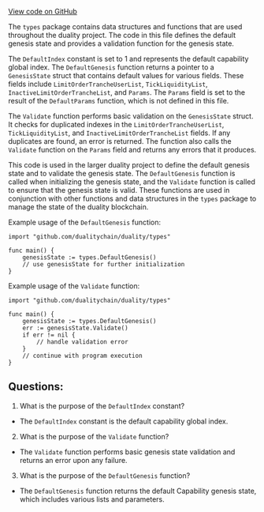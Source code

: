 [View code on GitHub](https://github.com/duality-labs/duality/dex/types/genesis.go)

The `types` package contains data structures and functions that are used throughout the duality project. The code in this file defines the default genesis state and provides a validation function for the genesis state.

The `DefaultIndex` constant is set to 1 and represents the default capability global index. The `DefaultGenesis` function returns a pointer to a `GenesisState` struct that contains default values for various fields. These fields include `LimitOrderTrancheUserList`, `TickLiquidityList`, `InactiveLimitOrderTrancheList`, and `Params`. The `Params` field is set to the result of the `DefaultParams` function, which is not defined in this file.

The `Validate` function performs basic validation on the `GenesisState` struct. It checks for duplicated indexes in the `LimitOrderTrancheUserList`, `TickLiquidityList`, and `InactiveLimitOrderTrancheList` fields. If any duplicates are found, an error is returned. The function also calls the `Validate` function on the `Params` field and returns any errors that it produces.

This code is used in the larger duality project to define the default genesis state and to validate the genesis state. The `DefaultGenesis` function is called when initializing the genesis state, and the `Validate` function is called to ensure that the genesis state is valid. These functions are used in conjunction with other functions and data structures in the `types` package to manage the state of the duality blockchain. 

Example usage of the `DefaultGenesis` function:
```
import "github.com/dualitychain/duality/types"

func main() {
    genesisState := types.DefaultGenesis()
    // use genesisState for further initialization
}
```

Example usage of the `Validate` function:
```
import "github.com/dualitychain/duality/types"

func main() {
    genesisState := types.DefaultGenesis()
    err := genesisState.Validate()
    if err != nil {
        // handle validation error
    }
    // continue with program execution
}
```
## Questions: 
 1. What is the purpose of the `DefaultIndex` constant?
- The `DefaultIndex` constant is the default capability global index.

2. What is the purpose of the `Validate` function?
- The `Validate` function performs basic genesis state validation and returns an error upon any failure.

3. What is the purpose of the `DefaultGenesis` function?
- The `DefaultGenesis` function returns the default Capability genesis state, which includes various lists and parameters.
